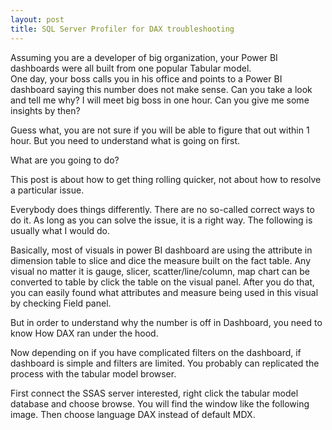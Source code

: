```yaml
---
layout: post
title: SQL Server Profiler for DAX troubleshooting
---
```


Assuming you are a developer of big organization, your Power BI dashboards were all built from one popular Tabular model.   
One day, your boss calls you in his office and points to a Power BI dashboard saying this number does not make sense. Can you take a look and tell me why?  I will meet big boss in one hour. Can you give me some insights by then?  

Guess what, you are not sure if you will be able to figure that out within 1 hour. But you need to understand what is going on first.  

What are you going to do?  

This post is about how to get thing rolling quicker, not about how to resolve a particular issue.     

Everybody does things differently. There are no so-called correct ways to do it.  As long as you can solve the issue, it is a right way.  The following is usually what I would do.  

Basically, most of visuals in power BI dashboard are using the attribute in dimension table to slice and dice the measure built on the fact table. Any visual no matter it is gauge, slicer, scatter/line/column, map chart can be converted to table by click the table on the visual panel. After you do that, you can easily found what attributes and measure being used in this visual by checking Field panel.

But in order to understand why the number is off in Dashboard, you need to know How DAX ran under the hood.  

Now depending on if you have complicated filters on the dashboard, if dashboard is simple and filters are limited.  You probably can replicated the process with the tabular model browser. 

First connect the SSAS server interested, right click the tabular model database and choose browse.  You will find the window like the following image.  Then choose language DAX instead of default MDX. 



